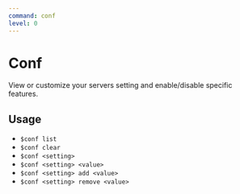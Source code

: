 ```yaml
---
command: conf
level: 0
---
```


# Conf

View or customize your servers setting and enable/disable specific features.

## Usage

 - `$conf list`
 - `$conf clear`
 - `$conf <setting>`
 - `$conf <setting> <value>`
 - `$conf <setting> add <value>`
 - `$conf <setting> remove <value>`
